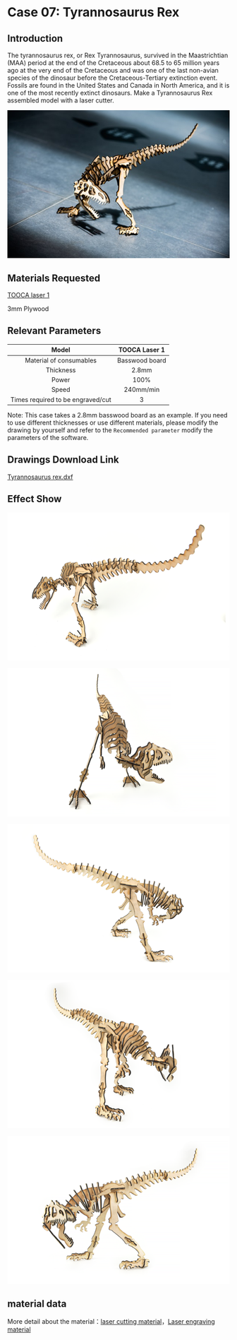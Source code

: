 # Case 07: Tyrannosaurus Rex

## Introduction

The tyrannosaurus rex, or Rex Tyrannosaurus, survived in the Maastrichtian (MAA) period at the end of the Cretaceous about 68.5 to 65 million years ago at the very end of the Cretaceous and was one of the last non-avian species of the dinosaur before the Cretaceous-Tertiary extinction event. Fossils are found in the United States and Canada in North America, and it is one of the most recently extinct dinosaurs. Make a Tyrannosaurus Rex assembled model with a laser cutter.

![](./images/tooca-laser-1-case-07-01.png)

## Materials Requested

[TOOCA laser 1](https://www.elecfreaks.com/elecfreaks-tooca-laser-1.html)

3mm Plywood


## Relevant Parameters

|Model|TOOCA Laser 1|
|:-------:|:-------:|
|Material of consumables|Basswood board|
|Thickness|2.8mm|
|Power|100%|
|Speed|240mm/min|
|Times required to be engraved/cut|3|

Note: This case takes a 2.8mm basswood board as an example. If you need to use different thicknesses or use different materials, please modify the drawing by yourself and refer to the `Recommended parameter` modify the parameters of the software.

## Drawings Download Link

[Tyrannosaurus rex.dxf](https://github.com/elecfreaks/learn-en/raw/master/tooca-laser-1/file/Tyrannosaurus-Rex.dxf.zip)

## Effect Show

![](./images/tooca-laser-1-case-07-02.png)

![](./images/tooca-laser-1-case-07-03.png)

![](./images/tooca-laser-1-case-07-04.png)

![](./images/tooca-laser-1-case-07-05.png)

![](./images/tooca-laser-1-case-07-06.png)


## material data

More detail about the material：[laser cutting material](https://elecfreaks.com/download/tooca-laser/Cutting.zip)，[Laser engraving material](https://elecfreaks.com/download/tooca-laser/engraving.zip)
